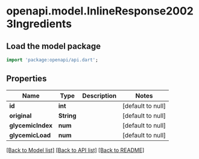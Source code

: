 # openapi.model.InlineResponse20023Ingredients

## Load the model package
```dart
import 'package:openapi/api.dart';
```

## Properties
Name | Type | Description | Notes
------------ | ------------- | ------------- | -------------
**id** | **int** |  | [default to null]
**original** | **String** |  | [default to null]
**glycemicIndex** | **num** |  | [default to null]
**glycemicLoad** | **num** |  | [default to null]

[[Back to Model list]](../README.md#documentation-for-models) [[Back to API list]](../README.md#documentation-for-api-endpoints) [[Back to README]](../README.md)


